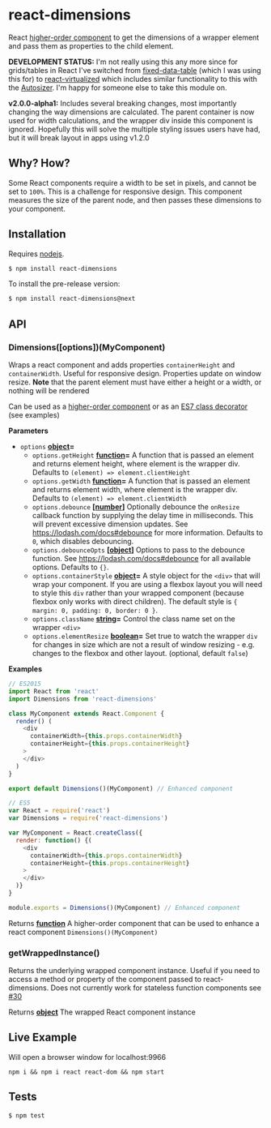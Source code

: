 # react-dimensions

React [higher-order component](https://gist.github.com/sebmarkbage/ef0bf1f338a7182b6775) to get the dimensions of a wrapper element and pass them as properties to the child element.

**DEVELOPMENT STATUS:** I'm not really using this any more since for grids/tables in React I've switched from [fixed-data-table](https://github.com/facebook/fixed-data-table) (which I was using this for) to [react-virtualized](https://github.com/bvaughn/react-virtualized) which includes similar functionality to this with the [Autosizer](https://bvaughn.github.io/react-virtualized/#/components/AutoSizer). I'm happy for someone else to take this module on.

**v2.0.0-alpha1:** Includes several breaking changes, most importantly changing the way dimensions are calculated. The parent container is now used for width calculations, and the wrapper div inside this component is ignored. Hopefully this will solve the multiple styling issues users have had, but it will break layout in apps using v1.2.0

## Why? How?

Some React components require a width to be set in pixels, and cannot be set to `100%`. This is a challenge for responsive design. This component measures the size of the parent node, and then passes these dimensions to your component.

## Installation

Requires [nodejs](http://nodejs.org/).

```sh
$ npm install react-dimensions
```

To install the pre-release version:

```sh
$ npm install react-dimensions@next
```

## API

### Dimensions([options])(MyComponent)

Wraps a react component and adds properties `containerHeight` and
`containerWidth`. Useful for responsive design. Properties update on
window resize. **Note** that the parent element must have either a
height or a width, or nothing will be rendered

Can be used as a
[higher-order component](http://babeljs.io/blog/2015/06/07/react-on-es6-plus/#property-initializers)
or as an [ES7 class decorator](https://github.com/wycats/javascript-decorators)
(see examples)

**Parameters**

-   `options` **[object](https://developer.mozilla.org/en-US/docs/Web/JavaScript/Reference/Global_Objects/Object)=**
    -   `options.getHeight` **[function](https://developer.mozilla.org/en-US/docs/Web/JavaScript/Reference/Statements/function)=** A function that is passed an element and returns element
        height, where element is the wrapper div. Defaults to `(element) => element.clientHeight`
    -   `options.getWidth` **[function](https://developer.mozilla.org/en-US/docs/Web/JavaScript/Reference/Statements/function)=** A function that is passed an element and returns element
        width, where element is the wrapper div. Defaults to `(element) => element.clientWidth`
    -   `options.debounce` **\[[number](https://developer.mozilla.org/en-US/docs/Web/JavaScript/Reference/Global_Objects/Number)]** Optionally debounce the `onResize` callback function by
        supplying the delay time in milliseconds. This will prevent excessive dimension
        updates. See <https://lodash.com/docs#debounce> for more information. Defaults to `0`, which disables debouncing.
    -   `options.debounceOpts` **\[[object](https://developer.mozilla.org/en-US/docs/Web/JavaScript/Reference/Global_Objects/Object)]** Options to pass to the debounce function. See
        <https://lodash.com/docs#debounce> for all available options. Defaults to `{}`.
    -   `options.containerStyle` **[object](https://developer.mozilla.org/en-US/docs/Web/JavaScript/Reference/Global_Objects/Object)=** A style object for the `<div>` that will wrap your component.
        If you are using a flexbox layout you will need to style this `div` rather than your wrapped component (because flexbox only works with direct children). The default style is
        `{ margin: 0, padding: 0, border: 0 }`.
    -   `options.className` **[string](https://developer.mozilla.org/en-US/docs/Web/JavaScript/Reference/Global_Objects/String)=** Control the class name set on the wrapper `<div>`
    -   `options.elementResize` **[boolean](https://developer.mozilla.org/en-US/docs/Web/JavaScript/Reference/Global_Objects/Boolean)=** Set true to watch the wrapper `div` for changes in
        size which are not a result of window resizing - e.g. changes to the flexbox and other layout. (optional, default `false`)

**Examples**

```javascript
// ES2015
import React from 'react'
import Dimensions from 'react-dimensions'

class MyComponent extends React.Component {
  render() (
    <div
      containerWidth={this.props.containerWidth}
      containerHeight={this.props.containerHeight}
    >
    </div>
  )
}

export default Dimensions()(MyComponent) // Enhanced component
```

```javascript
// ES5
var React = require('react')
var Dimensions = require('react-dimensions')

var MyComponent = React.createClass({
  render: function() {(
    <div
      containerWidth={this.props.containerWidth}
      containerHeight={this.props.containerHeight}
    >
    </div>
  )}
}

module.exports = Dimensions()(MyComponent) // Enhanced component
```

Returns **[function](https://developer.mozilla.org/en-US/docs/Web/JavaScript/Reference/Statements/function)** A higher-order component that can be
used to enhance a react component `Dimensions()(MyComponent)`

### getWrappedInstance()

Returns the underlying wrapped component instance.
Useful if you need to access a method or property of the component
passed to react-dimensions. Does not currently work for stateless function components see [#30](https://github.com/digidem/react-dimensions/issues/30)

Returns **[object](https://developer.mozilla.org/en-US/docs/Web/JavaScript/Reference/Global_Objects/Object)** The wrapped React component instance

## Live Example

Will open a browser window for localhost:9966

`npm i && npm i react react-dom && npm start`

## Tests

```sh
$ npm test
```
